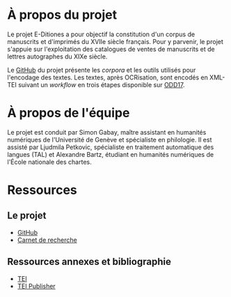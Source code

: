 <div class="container">

<h1 class="marging">À propos du projet</h1>

Le projet E-Ditiones a pour objectif la constitution d'un corpus de manuscrits et d'imprimés du XVIIe siècle français. Pour y parvenir, le projet s'appuie sur l'exploitation des catalogues de ventes de manuscrits et de lettres autographes du XIXe siècle.

Le [GitHub](https://github.com/e-ditiones) du projet présente les *corpora* et les outils utilisés pour l'encodage des textes.
Les textes, après OCRisation, sont encodés en XML-TEI suivant un *workflow* en trois étapes disponible sur [ODD17](https://github.com/e-ditiones/ODD17).

<h1 class="marging">À propos de l'équipe</h1>

Le projet est conduit par Simon Gabay, maître assistant en humanités numériques de l'Université de Genève et spécialiste en philologie. 
Il est assisté par Ljudmila Petkovic, spécialiste en traitement automatique des langues (TAL) et Alexandre Bartz, étudiant en humanités numériques de l'École nationale des chartes.

<h1 class="marging">Ressources</h1>

<h2 class="marging">Le projet</h2>

* [GitHub](https://github.com/e-ditiones)
* [Carnet de recherche](https://editiones.hypotheses.org/)

<h2 class="marging">Ressources annexes et bibliographie</h2>

* [TEI](https://tei-c.org/)
* [TEI Publisher](https://teipublisher.com/index.html)
</div>